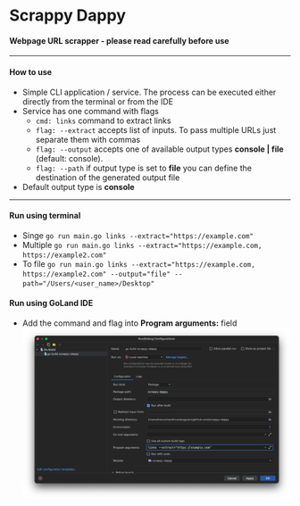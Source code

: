 # Scrappy Dappy
#### Webpage URL scrapper - please read carefully before use
___
#### How to use
* Simple CLI application / service. The process can be executed either directly from the terminal or from the IDE
* Service has one command with flags
  * `cmd: links` command to extract links
  * `flag: --extract` accepts list of inputs. To pass multiple URLs just separate them with commas
  * `flag: --output` accepts one of available output types **console | file** (default: console).
  * `flag: --path` if output type is set to **file** you can define the destination of the generated output file
* Default output type is **console**
___
#### Run using terminal
* Singe `go run main.go links --extract="https://example.com"`
* Multiple `go run main.go links --extract="https://example.com, https://example2.com"`
* To file `go run main.go links --extract="https://example.com, https://example2.com" --output="file" --path="/Users/<user_name>/Desktop"`

#### Run using GoLand IDE
* Add the command and flag into **Program arguments:** field 
![](goland-config.png)